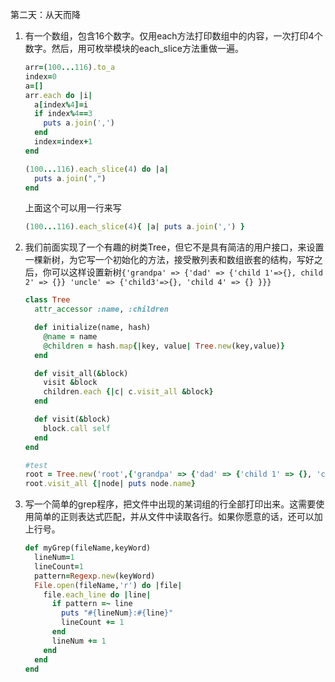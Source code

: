 第二天：从天而降
1. 有一个数组，包含16个数字。仅用each方法打印数组中的内容，一次打印4个数字。然后，用可枚举模块的each_slice方法重做一遍。
	```ruby
	arr=(100...116).to_a
	index=0
	a=[]
	arr.each do |i|  
	  a[index%4]=i   
	  if index%4==3
		puts a.join(',')  
	  end
	  index=index+1
	end
	```
	```ruby
	(100...116).each_slice(4) do |a|
	  puts a.join(",")
	end
	```
	上面这个可以用一行来写
	```ruby
	(100...116).each_slice(4){ |a| puts a.join(',') } 
	```

2. 我们前面实现了一个有趣的树类Tree，但它不是具有简洁的用户接口，来设置一棵新树，为它写一个初始化的方法，接受散列表和数组嵌套的结构，写好之后，你可以这样设置新树`{'grandpa' => {'dad' => {'child 1'=>{}, child 2' => {}} 'uncle' => {'child3'=>{}, 'child 4' => {} }}}`
	```ruby
	class Tree
	  attr_accessor :name, :children

	  def initialize(name, hash)
		@name = name
		@children = hash.map{|key, value| Tree.new(key,value)}
	  end

	  def visit_all(&block)
		visit &block
		children.each {|c| c.visit_all &block}
	  end

	  def visit(&block)
		block.call self
	  end
	end

	#test
	root = Tree.new('root',{'grandpa' => {'dad' => {'child 1' => {}, 'child 2' => {}}, 'uncle' => {'child 3' => {}, 'child 4' => {} }}})
	root.visit_all {|node| puts node.name}
	```

3. 写一个简单的grep程序，把文件中出现的某词组的行全部打印出来。这需要使用简单的正则表达式匹配，并从文件中读取各行。如果你愿意的话，还可以加上行号。
	```ruby
	def myGrep(fileName,keyWord)
	  lineNum=1
	  lineCount=1
	  pattern=Regexp.new(keyWord)
	  File.open(fileName,'r') do |file|
		file.each_line do |line|
		  if pattern =~ line
			puts "#{lineNum}:#{line}"
			lineCount += 1
		  end
		  lineNum += 1
		end
	  end
	end
	```



